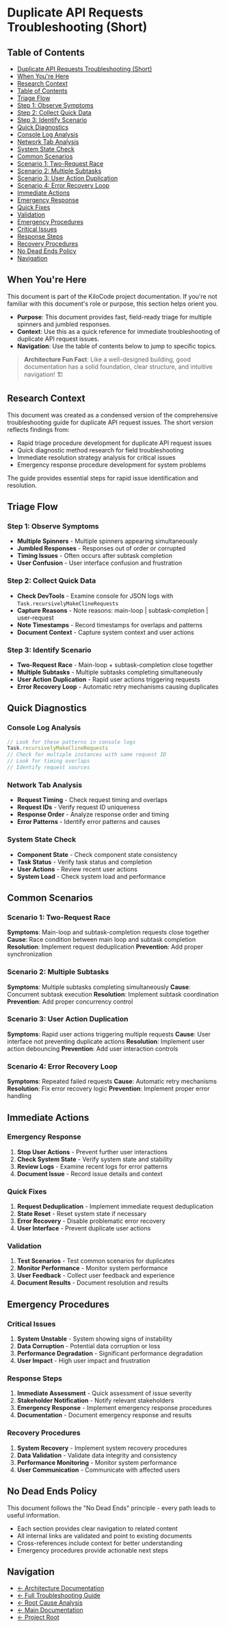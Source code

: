 # Duplicate API Requests Troubleshooting (Short)

## Table of Contents
- [Duplicate API Requests Troubleshooting (Short)](#duplicate-api-requests-troubleshooting-short)
- [When You're Here](#when-youre-here)
- [Research Context](#research-context)
- [Table of Contents](#table-of-contents)
- [Triage Flow](#triage-flow)
- [Step 1: Observe Symptoms](#step-1-observe-symptoms)
- [Step 2: Collect Quick Data](#step-2-collect-quick-data)
- [Step 3: Identify Scenario](#step-3-identify-scenario)
- [Quick Diagnostics](#quick-diagnostics)
- [Console Log Analysis](#console-log-analysis)
- [Network Tab Analysis](#network-tab-analysis)
- [System State Check](#system-state-check)
- [Common Scenarios](#common-scenarios)
- [Scenario 1: Two-Request Race](#scenario-1-two-request-race)
- [Scenario 2: Multiple Subtasks](#scenario-2-multiple-subtasks)
- [Scenario 3: User Action Duplication](#scenario-3-user-action-duplication)
- [Scenario 4: Error Recovery Loop](#scenario-4-error-recovery-loop)
- [Immediate Actions](#immediate-actions)
- [Emergency Response](#emergency-response)
- [Quick Fixes](#quick-fixes)
- [Validation](#validation)
- [Emergency Procedures](#emergency-procedures)
- [Critical Issues](#critical-issues)
- [Response Steps](#response-steps)
- [Recovery Procedures](#recovery-procedures)
- [No Dead Ends Policy](#no-dead-ends-policy)
- [Navigation](#navigation)

## When You're Here

This document is part of the KiloCode project documentation. If you're not familiar with this
document's role or purpose, this section helps orient you.

- **Purpose**: This document provides fast, field-ready triage for multiple spinners and jumbled
  responses.
- **Context**: Use this as a quick reference for immediate troubleshooting of duplicate API request
  issues.
- **Navigation**: Use the table of contents below to jump to specific topics.

> **Architecture Fun Fact**: Like a well-designed building, good documentation has a solid
> foundation, clear structure, and intuitive navigation! 🏗️

## Research Context

This document was created as a condensed version of the comprehensive troubleshooting guide for
duplicate API request issues. The short version reflects findings from:
- Rapid triage procedure development for duplicate API request issues
- Quick diagnostic method research for field troubleshooting
- Immediate resolution strategy analysis for critical issues
- Emergency response procedure development for system problems

The guide provides essential steps for rapid issue identification and resolution.

## Triage Flow

### Step 1: Observe Symptoms

- **Multiple Spinners** - Multiple spinners appearing simultaneously
- **Jumbled Responses** - Responses out of order or corrupted
- **Timing Issues** - Often occurs after subtask completion
- **User Confusion** - User interface confusion and frustration

### Step 2: Collect Quick Data

- **Check DevTools** - Examine console for JSON logs with `Task.recursivelyMakeClineRequests`
- **Capture Reasons** - Note reasons: main-loop | subtask-completion | user-request
- **Note Timestamps** - Record timestamps for overlaps and patterns
- **Document Context** - Capture system context and user actions

### Step 3: Identify Scenario

- **Two-Request Race** - Main-loop + subtask-completion close together
- **Multiple Subtasks** - Multiple subtasks completing simultaneously
- **User Action Duplication** - Rapid user actions triggering requests
- **Error Recovery Loop** - Automatic retry mechanisms causing duplicates

## Quick Diagnostics

### Console Log Analysis

```javascript
// Look for these patterns in console logs
Task.recursivelyMakeClineRequests
// Check for multiple instances with same request ID
// Look for timing overlaps
// Identify request sources
```

### Network Tab Analysis

- **Request Timing** - Check request timing and overlaps
- **Request IDs** - Verify request ID uniqueness
- **Response Order** - Analyze response order and timing
- **Error Patterns** - Identify error patterns and causes

### System State Check

- **Component State** - Check component state consistency
- **Task Status** - Verify task status and completion
- **User Actions** - Review recent user actions
- **System Load** - Check system load and performance

## Common Scenarios

### Scenario 1: Two-Request Race

**Symptoms**: Main-loop and subtask-completion requests close together
**Cause**: Race condition between main loop and subtask completion
**Resolution**: Implement request deduplication
**Prevention**: Add proper synchronization

### Scenario 2: Multiple Subtasks

**Symptoms**: Multiple subtasks completing simultaneously
**Cause**: Concurrent subtask execution
**Resolution**: Implement subtask coordination
**Prevention**: Add proper concurrency control

### Scenario 3: User Action Duplication

**Symptoms**: Rapid user actions triggering multiple requests
**Cause**: User interface not preventing duplicate actions
**Resolution**: Implement user action debouncing
**Prevention**: Add user interaction controls

### Scenario 4: Error Recovery Loop

**Symptoms**: Repeated failed requests
**Cause**: Automatic retry mechanisms
**Resolution**: Fix error recovery logic
**Prevention**: Implement proper error handling

## Immediate Actions

### Emergency Response
1. **Stop User Actions** - Prevent further user interactions
2. **Check System State** - Verify system state and stability
3. **Review Logs** - Examine recent logs for error patterns
4. **Document Issue** - Record issue details and context

### Quick Fixes
1. **Request Deduplication** - Implement immediate request deduplication
2. **State Reset** - Reset system state if necessary
3. **Error Recovery** - Disable problematic error recovery
4. **User Interface** - Prevent duplicate user actions

### Validation
1. **Test Scenarios** - Test common scenarios for duplicates
2. **Monitor Performance** - Monitor system performance
3. **User Feedback** - Collect user feedback and experience
4. **Document Results** - Document resolution and results

## Emergency Procedures

### Critical Issues
1. **System Unstable** - System showing signs of instability
2. **Data Corruption** - Potential data corruption or loss
3. **Performance Degradation** - Significant performance degradation
4. **User Impact** - High user impact and frustration

### Response Steps
1. **Immediate Assessment** - Quick assessment of issue severity
2. **Stakeholder Notification** - Notify relevant stakeholders
3. **Emergency Response** - Implement emergency response procedures
4. **Documentation** - Document emergency response and results

### Recovery Procedures
1. **System Recovery** - Implement system recovery procedures
2. **Data Validation** - Validate data integrity and consistency
3. **Performance Monitoring** - Monitor system performance
4. **User Communication** - Communicate with affected users

## No Dead Ends Policy

This document follows the "No Dead Ends" principle - every path leads to useful information.
- Each section provides clear navigation to related content
- All internal links are validated and point to existing documents
- Cross-references include context for better understanding
- Emergency procedures provide actionable next steps

## Navigation
- [← Architecture Documentation](README.md)
- [← Full Troubleshooting Guide](DUPLICATE_API_REQUESTS_TROUBLESHOOTING.md)
- [← Root Cause Analysis](DUPLICATE_API_REQUESTS_ROOT_CAUSE_ANALYSIS.md)
- [← Main Documentation](../README.md)
- [← Project Root](../README.md)
